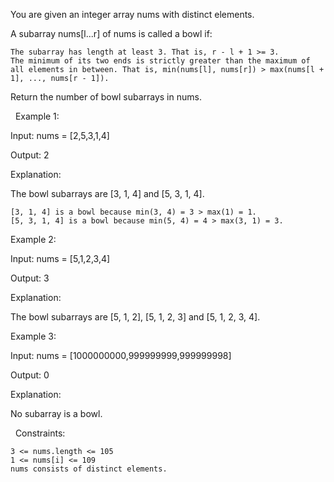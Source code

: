 You are given an integer array nums with distinct elements.

A subarray nums[l...r] of nums is called a bowl if:


	The subarray has length at least 3. That is, r - l + 1 >= 3.
	The minimum of its two ends is strictly greater than the maximum of all elements in between. That is, min(nums[l], nums[r]) > max(nums[l + 1], ..., nums[r - 1]).


Return the number of bowl subarrays in nums.

 
Example 1:


Input: nums = [2,5,3,1,4]

Output: 2

Explanation:

The bowl subarrays are [3, 1, 4] and [5, 3, 1, 4].


	[3, 1, 4] is a bowl because min(3, 4) = 3 > max(1) = 1.
	[5, 3, 1, 4] is a bowl because min(5, 4) = 4 > max(3, 1) = 3.



Example 2:


Input: nums = [5,1,2,3,4]

Output: 3

Explanation:

The bowl subarrays are [5, 1, 2], [5, 1, 2, 3] and [5, 1, 2, 3, 4].


Example 3:


Input: nums = [1000000000,999999999,999999998]

Output: 0

Explanation:

No subarray is a bowl.


 
Constraints:


	3 <= nums.length <= 105
	1 <= nums[i] <= 109
	nums consists of distinct elements.

